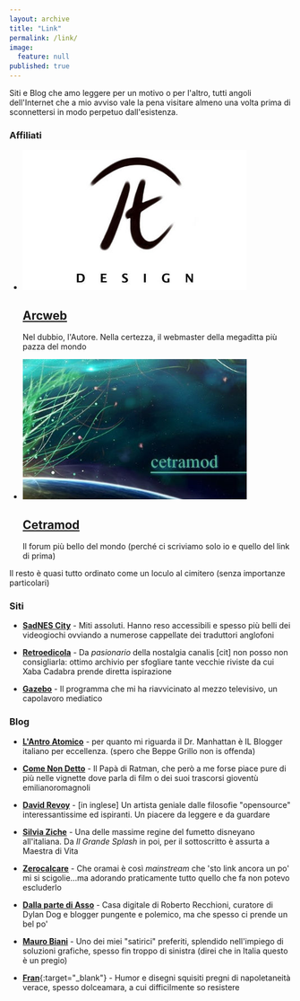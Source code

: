 ```yaml
---
layout: archive
title: "Link"
permalink: /link/
image: 
  feature: null
published: true
---
```


Siti e Blog che amo leggere per un motivo o per l'altro, tutti angoli dell'Internet che a mio avviso vale la pena visitare almeno una volta prima di sconnettersi in modo perpetuo dall'esistenza.

### Affiliati

<ul class="th-grid">
<li>
  <a href="http://www.arcweb.it"><img src="/images/arcweb.jpg">
  <h2 class="post-title"><i class="fa fa-circle"></i> Arcweb</h2></a>
  <p class="post-excerpt">Nel dubbio, l'Autore. Nella certezza, il webmaster della megaditta più pazza del mondo</p>
</li>

<li>
  <a href="http://www.arcweb.it/cetramod/"><img src="/images/teasercetramod.jpg">
  <h2 class="post-title"><i class="fa fa-circle"></i> Cetramod</h2></a>
  <p class="post-excerpt">Il forum più bello del mondo (perché ci scriviamo solo io e quello del link di prima)</p>
</li>
</ul>

Il resto è quasi tutto ordinato come un loculo al cimitero (senza importanze particolari)

### Siti

- [**SadNES City**](http://www.sadnescity.it/) - Miti assoluti. Hanno reso accessibili e spesso più belli dei videogiochi ovviando a numerose cappellate dei traduttori anglofoni

- [**Retroedicola**](http://www.retroedicola.it/) - Da _pasionario_ della nostalgia canalis [cit] non posso non consigliarla: ottimo archivio per sfogliare tante vecchie riviste da cui Xaba Cadabra prende diretta ispirazione

- [**Gazebo**](http://www.gazebo.rai.it) - Il programma che mi ha riavvicinato al mezzo televisivo, un capolavoro mediatico

### Blog

- [**L'Antro Atomico**](http://docmanhattan.blogspot.it/) - per quanto mi riguarda il Dr. Manhattan è IL Blogger italiano per eccellenza. (spero che Beppe Grillo non is offenda)

- [**Come Non Detto**](https://leortola.wordpress.com/) - Il Papà di Ratman, che però a me forse piace pure di più nelle vignette dove parla di film o dei suoi trascorsi gioventù emilianoromagnoli

- [**David Revoy**](http://www.davidrevoy.com/) - [in inglese] Un artista geniale dalle filosofie "opensource" interessantissime ed ispiranti. Un piacere da leggere e da guardare

- [**Silvia Ziche**](http://www.silviaziche.com/) - Una delle massime regine del fumetto disneyano all'italiana. Da _Il Grande Splash_ in poi, per il sottoscritto è assurta a Maestra di Vita

- [**Zerocalcare**](http://www.zerocalcare.it/) - Che oramai è così _mainstream_ che 'sto link ancora un po' mi si scigolie...ma adorando praticamente tutto quello che fa non potevo escluderlo

- [**Dalla parte di Asso**](http://prontoallaresa.blogspot.com/) - Casa digitale di Roberto Recchioni, curatore di Dylan Dog e blogger pungente e polemico, ma che spesso ci prende un bel po' 

- [**Mauro Biani**](http://maurobiani.it/) - Uno dei miei "satirici" preferiti, splendido nell'impiego di soluzioni grafiche, spesso fin troppo di sinistra (direi che in Italia questo è un pregio)

- [**Fran**](http://www.frandemartino.net/){:target="_blank"} - Humor e disegni squisiti pregni di napoletaneità verace, spesso dolceamara, a cui difficilmente so resistere